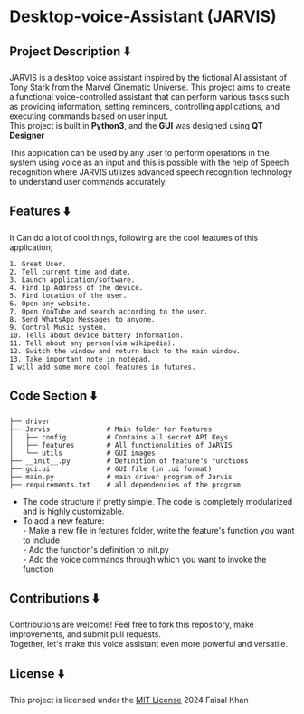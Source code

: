 # Desktop-voice-Assistant (JARVIS)

## Project Description ⬇️
<p>JARVIS is a desktop voice assistant inspired by the fictional AI assistant of Tony Stark from the Marvel Cinematic Universe.
This project aims to create a functional voice-controlled assistant that can perform various tasks such as providing information,
setting reminders, controlling applications, and executing commands based on user input.<br>
This project is built in <strong>Python3</strong>, and the <strong>GUI</strong> was designed using <strong>QT Designer</strong></p>

<p>This application can be used by any user to perform operations in the system using voice as an input and this is possible with 
the help of Speech recognition where JARVIS utilizes advanced speech recognition technology to understand user commands accurately.</p>
<!--<p>Following are the some potential Application of Jarvis:<br>
1. Personal Productivity Assistant.<br>
2. Home Automation.<br>
3. Healthcare Assistance.<br>
4. Language Translation.<br>
5. Entertainment and Media.<br>
6. Research and Information Retrieval.</p>-->

## Features ⬇️
It Can do a lot of cool things, following are the cool features of this application;

    1. Greet User.
    2. Tell current time and date.
    3. Launch application/software.
    4. Find Ip Address of the device.
    5. Find location of the user.
    6. Open any website.
    7. Open YouTube and search according to the user.
    8. Send WhatsApp Messages to anyone.
    9. Control Music system.
    10. Tells about device battery information.
    11. Tell about any person(via wikipedia).
    12. Switch the window and return back to the main window.
    13. Take important note in notepad.
    I will add some more cool features in futures.

## Code Section ⬇️

    ├── driver
    ├── Jarvis              # Main folder for features 
    │   ├── config          # Contains all secret API Keys
    │   ├── features        # All functionalities of JARVIS 
    │   └── utils           # GUI images
    ├── __init__.py         # Definition of feature's functions
    ├── gui.ui              # GUI file (in .ui format)
    ├── main.py             # main driver program of Jarvis
    ├── requirements.txt    # all dependencies of the program

* The code structure if pretty simple. The code is completely modularized and is highly customizable.<br>
* To add a new feature:<br>
       - Make a new file in features folder, write the feature's function you want to include<br>
       - Add the function's definition to init.py<br>
       - Add the voice commands through which you want to invoke the function<br>

## Contributions ⬇️
<p>Contributions are welcome! Feel free to fork this repository, make improvements, and submit pull requests.<br>
    Together, let's make this voice assistant even more powerful and versatile.</p>

## License ⬇️
<!--This project is licensed under the MIT License
2024 Faisal khan-->
This project is licensed under the [MIT License](https://github.com/Faisal-khann/Desktop-voice-Assistant?tab=MIT-1-ov-file)
2024 Faisal Khan


  
    

